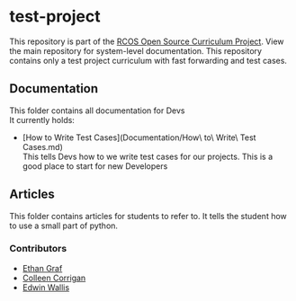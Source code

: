# test-project
This repository is part of the [RCOS Open Source Curriculum Project](https://github.com/codingandcommunity/rcos-open-source-curriculum-project). View the main repository for system-level documentation. This repository contains only a test project curriculum with fast forwarding and test cases. 
## Documentation  
This folder contains all documentation for Devs  
It currently holds:  
- [How to Write Test Cases](Documentation/How\ to\ Write\ Test Cases.md)   
This tells Devs how to we write test cases for our projects. This is a good place to start for new Developers 
## Articles
This folder contains articles for students to refer to. It tells the student how to use a small part of python.


### Contributors ###
- [Ethan Graf](https://github.com/eagraf)
- [Colleen Corrigan](https://github.com/collcorr72)
- [Edwin Wallis](https://github.com/meowskers)
 
